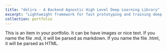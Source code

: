 ```yaml
---
title: "delira - A Backend Agnostic High Level Deep Learning Library"
excerpt: "Lightweight framework for fast prototyping and training deep neural networks with PyTorch and TensorFlow<br/><img src='/images/delira-svg'>"
collection: portfolio
---
```


This is an item in your portfolio. It can be have images or nice text. If you name the file .md, it will be parsed as markdown. If you name the file .html, it will be parsed as HTML. 
